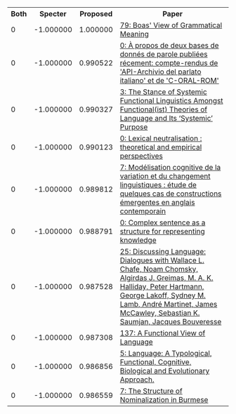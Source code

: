 <html><table><tr>
<th>Both</th>
<th>Specter</th>
<th>Proposed</th>
<th>Paper</th>
</tr>
<tr>
<td>0</td>
<td>-1.000000</td>
<td>1.000000</td>
<td><a href="https://www.semanticscholar.org/paper/1743b4083aad7c99f3804f268a6c8a08205e2690">79: Boas' View of Grammatical Meaning</a></td>
</tr>
<tr>
<td>0</td>
<td>-1.000000</td>
<td>0.990522</td>
<td><a href="https://www.semanticscholar.org/paper/94dcd23c46c28c6a0da29a42bf65a8f7a89cacf6">0: À propos de deux bases de donnés de parole publiées récement: compte-rendus de 'API-Archivio del parlato italiano' et de 'C-ORAL-ROM'</a></td>
</tr>
<tr>
<td>0</td>
<td>-1.000000</td>
<td>0.990327</td>
<td><a href="https://www.semanticscholar.org/paper/71dcf4c25bf1873a2d3753ec24abd2029af5dceb">3: The Stance of Systemic Functional Linguistics Amongst Functional(ist) Theories of Language and Its ‘Systemic’ Purpose</a></td>
</tr>
<tr>
<td>0</td>
<td>-1.000000</td>
<td>0.990123</td>
<td><a href="https://www.semanticscholar.org/paper/f5757a55578c46a765858c1b01488f6900488f30">0: Lexical neutralisation : theoretical and empirical perspectives</a></td>
</tr>
<tr>
<td>0</td>
<td>-1.000000</td>
<td>0.989812</td>
<td><a href="https://www.semanticscholar.org/paper/aa541d7e4124e378c1d8df026adbe5e294e38b50">7: Modélisation cognitive de la variation et du changement linguistiques : étude de quelques cas de constructions émergentes en anglais contemporain</a></td>
</tr>
<tr>
<td>0</td>
<td>-1.000000</td>
<td>0.988791</td>
<td><a href="https://www.semanticscholar.org/paper/52f83144398b1be76323e208ae401158f6873e3b">0: Complex sentence as a structure for representing knowledge</a></td>
</tr>
<tr>
<td>0</td>
<td>-1.000000</td>
<td>0.987528</td>
<td><a href="https://www.semanticscholar.org/paper/043736d1b92923032547988c1641f6d7ca45059d">25: Discussing Language: Dialogues with Wallace L. Chafe, Noam Chomsky, Algirdas J. Greimas, M. A. K. Halliday, Peter Hartmann, George Lakoff, Sydney M. Lamb, André Martinet, James McCawley, Sebastian K. Saumjan, Jacques Bouveresse</a></td>
</tr>
<tr>
<td>0</td>
<td>-1.000000</td>
<td>0.987308</td>
<td><a href="https://www.semanticscholar.org/paper/9f330a12cacf4c83fa8566801d6c395d49fe977f">137: A Functional View of Language</a></td>
</tr>
<tr>
<td>0</td>
<td>-1.000000</td>
<td>0.986856</td>
<td><a href="https://www.semanticscholar.org/paper/c2f04f06b0ae2025132a4fbb9f3771a779b50da9">5: Language: A Typological, Functional, Cognitive, Biological and Evolutionary Approach.</a></td>
</tr>
<tr>
<td>0</td>
<td>-1.000000</td>
<td>0.986559</td>
<td><a href="https://www.semanticscholar.org/paper/ff37fcbbbb8708a919f9c13a9e9a1730b514d23c">7: The Structure of Nominalization in Burmese</a></td>
</tr>
</table></html>
